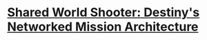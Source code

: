 # [Shared World Shooter: Destiny's Networked Mission Architecture](https://www.youtube.com/watch?v=Iryq1WA3bzw&list=LL6MKUgGZ9Q8c2Ff7GnoRoqA)



